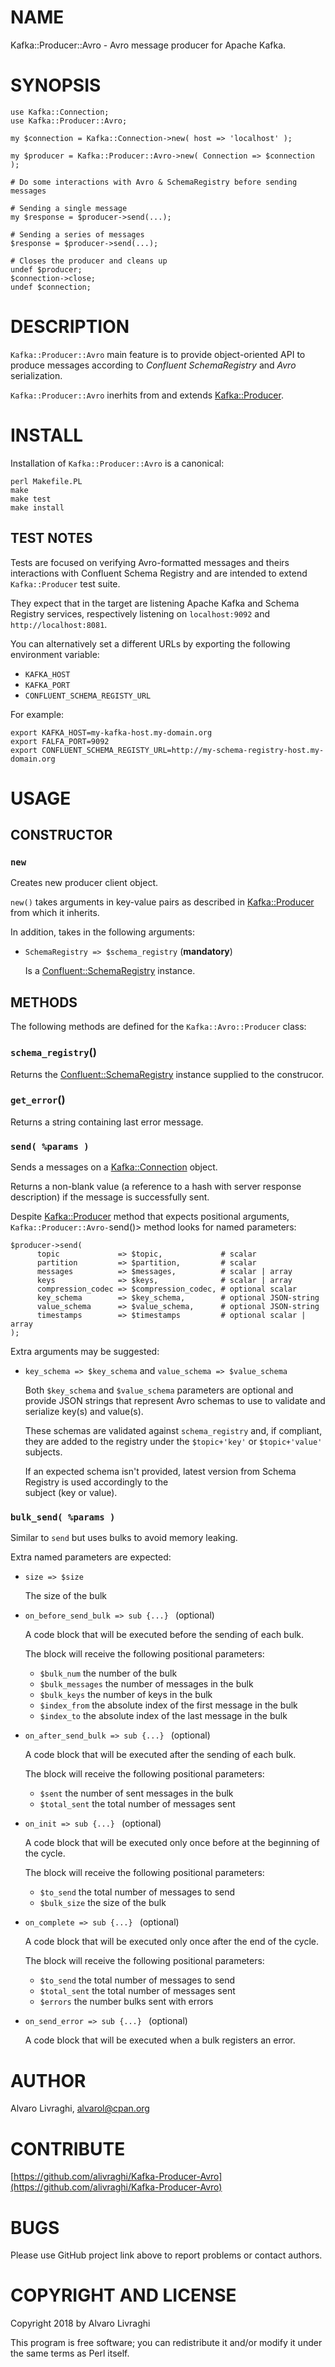 # NAME

Kafka::Producer::Avro - Avro message producer for Apache Kafka.

# SYNOPSIS

    use Kafka::Connection;
    use Kafka::Producer::Avro;

    my $connection = Kafka::Connection->new( host => 'localhost' );

    my $producer = Kafka::Producer::Avro->new( Connection => $connection );

    # Do some interactions with Avro & SchemaRegistry before sending messages

    # Sending a single message
    my $response = $producer->send(...);

    # Sending a series of messages
    $response = $producer->send(...);

    # Closes the producer and cleans up
    undef $producer;
    $connection->close;
    undef $connection;

# DESCRIPTION

`Kafka::Producer::Avro` main feature is to provide object-oriented API to 
produce messages according to _Confluent SchemaRegistry_ and _Avro_ serialization.

`Kafka::Producer::Avro` inerhits from and extends [Kafka::Producer](https://metacpan.org/pod/Kafka%3A%3AProducer).

# INSTALL

Installation of `Kafka::Producer::Avro` is a canonical:

    perl Makefile.PL
    make
    make test
    make install

## TEST NOTES

Tests are focused on verifying Avro-formatted messages and theirs interactions with Confluent Schema Registry and are intended to extend `Kafka::Producer` test suite.

They expect that in the target are listening Apache Kafka and Schema Registry services, respectively listening on `localhost:9092` and `http://localhost:8081`.

You can alternatively set a different URLs by exporting the following environment variable:

- `KAFKA_HOST`
- `KAFKA_PORT`
- `CONFLUENT_SCHEMA_REGISTY_URL`

For example:

    export KAFKA_HOST=my-kafka-host.my-domain.org
    export FALFA_PORT=9092
    export CONFLUENT_SCHEMA_REGISTY_URL=http://my-schema-registry-host.my-domain.org

# USAGE

## CONSTRUCTOR

### `new`

Creates new producer client object.

`new()` takes arguments in key-value pairs as described in [Kafka::Producer](https://metacpan.org/pod/Kafka%3A%3AProducer) from which it inherits.

In addition, takes in the following arguments:

- `SchemaRegistry => $schema_registry` (**mandatory**)

    Is a [Confluent::SchemaRegistry](https://metacpan.org/pod/Confluent%3A%3ASchemaRegistry) instance.

## METHODS

The following methods are defined for the `Kafka::Avro::Producer` class:

### `schema_registry`()

Returns the [Confluent::SchemaRegistry](https://metacpan.org/pod/Confluent%3A%3ASchemaRegistry) instance supplied to the construcor.

### `get_error`()

Returns a string containing last error message.

### `send( %params )`

Sends a messages on a [Kafka::Connection](https://metacpan.org/pod/Kafka%3A%3AConnection) object.

Returns a non-blank value (a reference to a hash with server response description)
if the message is successfully sent.

Despite [Kafka::Producer](https://metacpan.org/pod/Kafka%3A%3AProducer-%3Esend%28%29) method that expects positional arguments, 
`Kafka::Producer::Avro-`send()> method looks for named parameters:

    $producer->send(
          topic             => $topic,             # scalar 
          partition         => $partition,         # scalar
          messages          => $messages,          # scalar | array
          keys              => $keys,              # scalar | array
          compression_codec => $compression_codec, # optional scalar
          key_schema        => $key_schema,        # optional JSON-string
          value_schema      => $value_schema,      # optional JSON-string
          timestamps        => $timestamps         # optional scalar | array
    );    

Extra arguments may be suggested:

- `key_schema => $key_schema` and `value_schema => $value_schema`

    Both `$key_schema` and `$value_schema` parameters are optional and provide JSON strings that 
    represent Avro schemas to use to validate and serialize key(s) and value(s).

    These schemas are validated against `schema_registry` and, if compliant, they are added to the registry
    under the `$topic+'key'` or `$topic+'value'` subjects.

    If an expected schema isn't provided, latest version from Schema Registry is used accordingly to the  
    subject (key or value). 

### `bulk_send( %params )`

Similar to `send` but uses bulks to avoid memory leaking.

Extra named parameters are expected:

- `size => $size`

    The size of the bulk

- `on_before_send_bulk => sub {...} ` (optional)

    A code block that will be executed before the sending of each bulk.

    The block will receive the following positional parameters: 

    - `$bulk_num` the number of the bulk
    - `$bulk_messages` the number of messages in the bulk
    - `$bulk_keys` the number of keys in the bulk
    - `$index_from` the absolute index of the first message in the bulk
    - `$index_to` the absolute index of the last message in the bulk

- `on_after_send_bulk => sub {...} ` (optional)

    A code block that will be executed after the sending of each bulk.

    The block will receive the following positional parameters: 

    - `$sent` the number of sent messages in the bulk
    - `$total_sent` the total number of messages sent

- `on_init => sub {...} ` (optional)

    A code block that will be executed only once before at the beginning of the cycle.

    The block will receive the following positional parameters: 

    - `$to_send` the total number of messages to send 
    - `$bulk_size` the size of the bulk

- `on_complete => sub {...} ` (optional)

    A code block that will be executed only once after the end of the cycle.

    The block will receive the following positional parameters: 

    - `$to_send` the total number of messages to send 
    - `$total_sent` the total number of messages sent
    - `$errors` the number bulks sent with errors

- `on_send_error => sub {...} ` (optional)

    A code block that will be executed when a bulk registers an error.

# AUTHOR

Alvaro Livraghi, <alvarol@cpan.org>

# CONTRIBUTE

[https://github.com/alivraghi/Kafka-Producer-Avro](https://github.com/alivraghi/Kafka-Producer-Avro)

# BUGS

Please use GitHub project link above to report problems or contact authors.

# COPYRIGHT AND LICENSE

Copyright 2018 by Alvaro Livraghi

This program is free software; you can redistribute it and/or modify it under the same terms as Perl itself.
